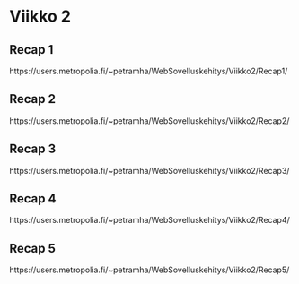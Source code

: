 <h1>Viikko 2</h1>
<h2>Recap 1</h2>
https://users.metropolia.fi/~petramha/WebSovelluskehitys/Viikko2/Recap1/ <br>

<h2>Recap 2</h2>
https://users.metropolia.fi/~petramha/WebSovelluskehitys/Viikko2/Recap2/ <br>

<h2>Recap 3</h2>
https://users.metropolia.fi/~petramha/WebSovelluskehitys/Viikko2/Recap3/ <br>

<h2>Recap 4</h2>
https://users.metropolia.fi/~petramha/WebSovelluskehitys/Viikko2/Recap4/ <br>

<h2>Recap 5</h2>
https://users.metropolia.fi/~petramha/WebSovelluskehitys/Viikko2/Recap5/

